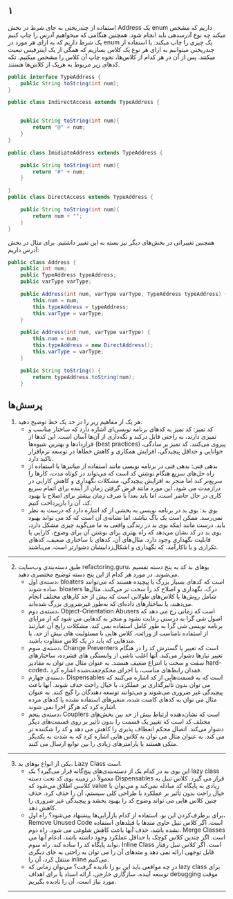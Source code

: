 ## ۱
استفاده از چندریختی به جای شرط
در بخش Address یک enum داریم که مشخص میکند چه نوع آدرسدهی باید انجام شود. همچنین هنگامی که میخواهیم آدرس را چاپ کنیم یک شرط داریم که به ازای هر مورد در enum یک چیزی را چاپ میکند. با استفاده از چندریختی میتوانیم به ازای هر نوع یک کلاس بسازیم که همگی از یک اینترفیس تبعیت میکنند. پس از آن در هر کدام از کلاس‌ها، نحوه چاپ آن کلاس را مشخص میکنیم. تکه کدهای زیر مربوط به هریک از کلاس‌ها هستند.  
```java
public interface TypeAddress {
    public String toString(int num);
}
```

```java
public class IndirectAccess extends TypeAddress {


    public String toString(int num){
        return "@" + num;
    }
}

public class ImidiateAddress extends TypeAddress {

    public String toString(int num){
        return "#" + num;
    }

}
public class DirectAccess extends TypeAddress {

    public String toString(int num){
        return num + "";
    }
}
```
همچنین تغییراتی در بخش‌های دیگر نیز بسته به این تغییر داشتیم. برای مثال در بخش آدرس داریم:
```java
public class Address {
    public int num;
    public TypeAddress typeAddress;
    public varType varType;

    public Address(int num, varType varType, TypeAddress typeAddress) {
        this.num = num;
        this.typeAddress = typeAddress;
        this.varType = varType;
    }

    public Address(int num, varType varType) {
        this.num = num;
        this.typeAddress = new DirectAddress();
        this.varType = varType;
    }

    public String toString() {
        return typeAddress.toString(num);
    }
```




## پرسش‌ها


1. هر یک از مفاهیم زیر را در حد یک خط توضیح دهید.
    - کد تمیز: کد تمیز به کدهای برنامه نویسی‌ای اشاره دارد که ساختار مناسب و تمیزی دارند، به راحتی قابل درکند و نگه‌داری از آن‌ها آسان است. این کدها از قراردادها و بهترین شیوه‌ها (best practices) پیروی می‌کنند. کد تمیز بر سادگی، خوانایی و حداقل پیچیدگی، افزایش همکاری و کاهش خطاها در توسعه نرم‌افزار تاکید دارد.
    - بدهی فنی: بدهی فنی در برنامه نویسی مانند استفاده از میانبرها یا استفاده از راه حل‌های سریع هنگام نوشتن کد است که می‌تواند در کوتاه مدت، کارها را سریع‌تر کند اما منجر به افزایش پیچیدگی، مشکلات نگهداری و کاهش کارایی در درازمدت می شود. این مورد مانند قرض گرفتن زمان از آینده برای اتمام سریع کاری در حال حاضر است، اما باید بعداً با صرف زمان بیشتر برای اصلاح یا بهبود کد، آن را بازپرداخت کنیم.
    - بوی بد: بوی بد در برنامه نویسی به بخشی از کد اشاره دارد که درست به نظر نمی‌رسد. ممکن است یک باگ نباشد، اما نشانه‌ی آن است که کد می تواند بهبود یابد. درست مانند اینکه بوی بد در زندگی واقعی به ما می‌گوید چیزی مشکل دارد، بوی بد در کد نشان می‌دهد که راه بهتری برای نوشتن آن برای وضوح، کارایی یا قابلیت نگهداری وجود دارد. مثال‌های آن، کدهای با ساختاری ضعیف، کدهای تکراری و یا ناکارآمد، که نگهداری و اشکال‌زدابیشان دشوارتر است، می‌باشند.
---

2. طبق دسته‌بندی وب‌سایت refactoring.guru، بوهای بد کد به پنج دسته تقسیم می‌شوند. در مورد هر کدام از این پنج دسته توضیح مختصری دهید.
    - دسته‌ی اول، bloaters است که کدهای بسیار بزرگ یا پیچیده هستند که می‌توانند ساده شوند. bloaters درک، نگهداری و اصلاح کد را سخت تر می‌کنند. مثال‌ها شامل روش‌ها یا کلاس‌های طولانی است که بیش از حد کارهای مختلف انجام می‌دهند، یا ساختارهای داده‌ای که به‌طور غیرضروری بزرگ شده‌اند.
    - دسته‌ی دوم، Object-Orientation Abusers است که زمانی رخ می دهد که اصول شی گرا به درستی رعایت نشود و منجر به کدهایی می شود که از مزایای برنامه نویسی شی گرا به طور کامل استفاده نمی کند. مشکلات رایج آن عبارتند از استفاده نامناسب از وراثت، کلاس هایی با مسئولیت های بیش از حد، یا متدهایی که باید در یک کلاس متفاوت باشند.
    - دسته‌ی سوم، Change Preventers است که تغییر یا گسترش کد را در هنگام تغییر نیازها دشوار می‌کند. آنها اغلب ناشی از وابستگی های فشرده، ساختارهای سفت و سخت یا انتزاع ضعیف هستند. به عنوان مثال می توان به مقادیر hard-coded، فقدان رابط‌های مناسب، یا اجزای محکم‌جفت‌شده اشاره کرد.
    - دسته‌ی چهارم، Dispensables است که به قسمت‌هایی از کد اشاره می‌کنند که می توان بدون تأثیرگذاری بر عملکرد، با خیال راحت حذف شوند. آنها باعث پیچیدگی غیر ضروری می‌شوند و می‌توانند توسعه دهندگان را گیج کنند. به عنوان مثال می توان به کدهای کامنت شده، متغیرهای استفاده نشده یا کدهای مرده اشاره کرد که هرگز اجرا نمی شوند.
    - دسته‌ی پنجم، Couplers است که نشان‌دهنده ارتباط بیش از حد بین بخش‌های مختلف کد است که تغییر یک قسمت را بدون تأثیر بر روی قسمت‌های دیگر دشوار می‌کند. اتصال محکم انعطاف پذیری را کاهش می دهد و کد را شکننده تر می کند. به عنوان مثال می توان به کلاس هایی اشاره کرد که به شدت به یکدیگر متکی هستند یا پارامترهای زیادی را بین توابع ارسال می کنند.

---

3.  یکی از انواع بوهای بد، Lazy Class است.
    - این بوی بد در کدام یک از دسته‌بندی‌های پنج‌گانه قرار می‌گیرد؟ یک lazy class معمولاً در زمینه بوی کد تحت دسته Dispensables قرار می گیرد. کلاس تنبل به کلاسی اطلاق می‌شود که value  زیادی به پایگاه کد مبادله نمی‌کند و می‌توان با خیال راحت بدون تأثیر بر عملکرد یا طراحی کلی سیستم، آن را حذف کرد. حذف چنین کلاس هایی می تواند وضوح کد را بهبود بخشد و پیچیدگی غیر ضروری را کاهش دهد.
    - برای برطرف‌کردن این بو، استفاده از کدام بازآرایی‌ها پیشنهاد می‌شود؟ راه اول، Remove Unused Code است. اگر کلاس تنبل حاوی متدها یا فیلدهای استفاده نشده باشد، حذف آنها باعث کاهش شلوغی می شود. راه دوم، Merge Classes است. اگر چندین کلاس کوچک با حداقل عملکرد وجود داشته باشد، ادغام آنها می تواند پایگاه کد را ساده کند. راه سوم، Inline Class است. اگر کلاس تنبل رفتار قابل توجهی ارائه نمی دهد و متدهای آن را می توان به راحتی به جای دیگری منتقل کرد، آن را inline می‌کنیم.
    - در چه مواقعی باید این بو را نادیده گرفت؟
      می‌توان زمانی که lazy class برای توسعه آینده، سازگاری خارجی، ارائه اسناد یا برای اهداف debugging موقت مورد نیاز است، آن را نادیده بگیریم.

---